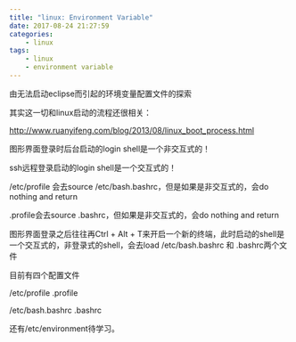 ```yaml
---
title: "linux: Environment Variable"
date: 2017-08-24 21:27:59
categories: 
	- linux
tags:
	- linux
	- environment variable
---
```


由无法启动eclipse而引起的环境变量配置文件的探索

其实这一切和linux启动的流程还很相关：

http://www.ruanyifeng.com/blog/2013/08/linux_boot_process.html

图形界面登录时后台启动的login shell是一个非交互式的！

ssh远程登录启动的login shell是一个交互式的！

/etc/profile 会去source /etc/bash.bashrc，但是如果是非交互式的，会do nothing and return

.profile会去source .bashrc，但如果是非交互式的，会do nothing and return

图形界面登录之后往往再Ctrl + Alt + T来开启一个新的终端，此时启动的shell是一个交互式的，非登录式的shell，会去load /etc/bash.bashrc 和 .bashrc两个文件

目前有四个配置文件

/etc/profile .profile

/etc/bash.bashrc .bashrc

还有/etc/environment待学习。